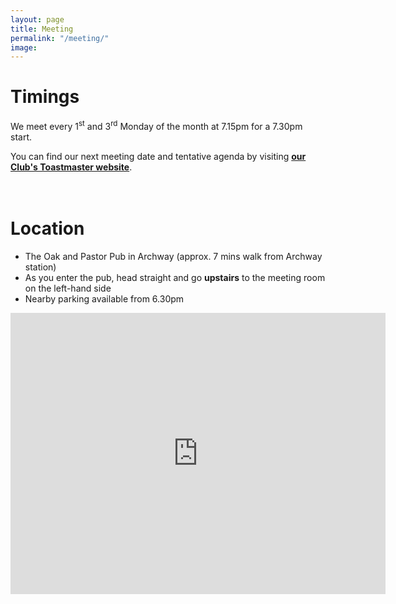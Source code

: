 ```yaml
---
layout: page
title: Meeting
permalink: "/meeting/"
image: 
---
```


# **Timings**

We meet every 1<sup>st</sup> and 3<sup>rd</sup> Monday of the month at 7.15pm for a 7.30pm start. 

You can find our next meeting date and tentative agenda by visiting [**our Club's Toastmaster website**](https://toastmasterclub.org/view_agenda.php?t=101461).

# </br> **Location**

- The Oak and Pastor Pub in Archway (approx. 7 mins walk from Archway station)
- As you enter the pub, head straight and go **upstairs** to the meeting room on the left-hand side
- Nearby parking available from 6.30pm

<iframe src="https://www.google.com/maps/embed?pb=!1m18!1m12!1m3!1d2480.313246476679!2d-0.1364203!3d51.5624908!2m3!1f0!2f0!3f0!3m2!1i1024!2i768!4f13.1!3m3!1m2!1s0x48761bac099154a1%3A0x28204c996dcca512!2sOak%20%26%20Pastor!5e0!3m2!1sen!2suk!4v1748453233240!5m2!1sen!2suk" width="600" height="450" style="border:0;" allowfullscreen="" loading="lazy" referrerpolicy="no-referrer-when-downgrade"></iframe>
